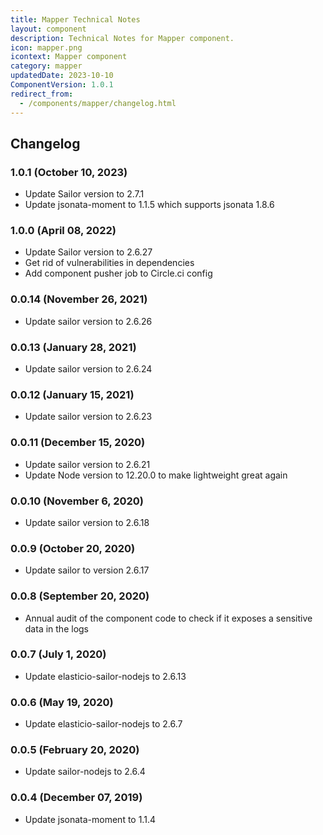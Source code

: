 ```yaml
---
title: Mapper Technical Notes
layout: component
description: Technical Notes for Mapper component.
icon: mapper.png
icontext: Mapper component
category: mapper
updatedDate: 2023-10-10
ComponentVersion: 1.0.1
redirect_from:
  - /components/mapper/changelog.html
---
```


## Changelog

### 1.0.1 (October 10, 2023)

* Update Sailor version to 2.7.1
* Update jsonata-moment to 1.1.5 which supports jsonata 1.8.6

### 1.0.0 (April 08, 2022)

* Update Sailor version to 2.6.27
* Get rid of vulnerabilities in dependencies
* Add component pusher job to Circle.ci config

### 0.0.14 (November 26, 2021)

* Update sailor version to 2.6.26

### 0.0.13 (January 28, 2021)

* Update sailor version to 2.6.24

### 0.0.12 (January 15, 2021)

* Update sailor version to 2.6.23

### 0.0.11 (December 15, 2020)

* Update sailor version to 2.6.21
* Update Node version to 12.20.0 to make lightweight great again

### 0.0.10 (November 6, 2020)

* Update sailor version to 2.6.18

### 0.0.9 (October 20, 2020)

* Update sailor to version 2.6.17

### 0.0.8 (September 20, 2020)

* Annual audit of the component code to check if it exposes a sensitive data in the logs

### 0.0.7 (July 1, 2020)

* Update elasticio-sailor-nodejs to 2.6.13

### 0.0.6 (May 19, 2020)

* Update elasticio-sailor-nodejs to 2.6.7

### 0.0.5 (February 20, 2020)

* Update sailor-nodejs to 2.6.4

### 0.0.4 (December 07, 2019)

* Update jsonata-moment to 1.1.4
